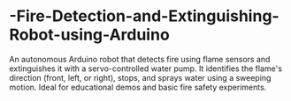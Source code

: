 # -Fire-Detection-and-Extinguishing-Robot-using-Arduino
An autonomous Arduino robot that detects fire using flame sensors and extinguishes it with a servo-controlled water pump. It identifies the flame's direction (front, left, or right), stops, and sprays water using a sweeping motion. Ideal for educational demos and basic fire safety experiments.
